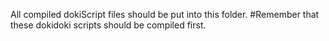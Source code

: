 All compiled dokiScript files should be put into this folder.
#Remember that these dokidoki scripts should be compiled first.
